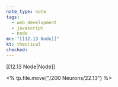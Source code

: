 ```yaml
---
note_type: note
tags:
  - web_development
  - javascript
  - node
mn: "[[12.13 Node]]"
kt: theorical
checked: 
---
```

[[12.13 Node|Node]]

<% tp.file.move("/200 Neurons/22.13") %>
